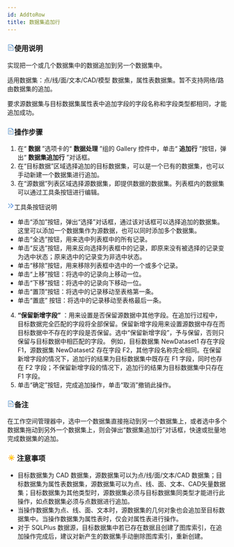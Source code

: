 ```yaml
---
id: AddtoRow
title: 数据集追加行
---
```

### ![](../../img/read.gif)使用说明

实现把一个或几个数据集中的数据追加到另一个数据集中。

适用数据集：点/线/面/文本/CAD/模型 数据集，属性表数据集。暂不支持网络/路由数据集的追加。

要求源数据集与目标数据集属性表中追加字段的字段名称和字段类型都相同，才能追加成功。

### ![](../../img/read.gif)操作步骤

  1. 在“ **数据** ”选项卡的“ **数据处理** ”组的 Gallery 控件中，单击“ **追加行** ”按钮，弹出“ **数据集追加行** ”对话框。 
  2. 在“目标数据”区域选择追加的目标数据集，可以是一个已有的数据集，也可以手动新建一个数据集进行追加。
  3. 在“源数据”列表区域选择源数据集，即提供数据的数据集。列表框内的数据集可以通过工具条按钮进行编辑。 

![](img/close.gif)工具条按钮说明

  * 单击“添加”按钮，弹出“选择”对话框，通过该对话框可以选择追加的数据集。这里可以添加一个数据集作为源数据，也可以同时添加多个数据集。
  * 单击“全选”按钮，用来选中列表框中的所有记录。
  * 单击“反选”按钮，用来反向选择列表框中的记录，即原来没有被选择的记录变为选中状态；原来选中的记录变为非选中状态。
  * 单击“移除”按钮，用来移除列表框中选中的一个或多个记录。
  * 单击“上移”按钮：将选中的记录向上移动一位。
  * 单击“下移”按钮：将选中的记录向下移动一位。
  * 单击“置顶”按钮：将选中的记录移动至表格第一条。
  * 单击“置底” 按钮：将选中的记录移动至表格最后一条。

  4. **“保留新增字段”** ：用来设置是否保留源数据中其他字段。在追加行过程中，目标数据完全匹配的字段将全部保留。保留新增字段用来设置源数据中存在而目标数据中不存在的字段是否保留。选中“保留新增字段”，予与保留，否则只保留与目标数据中相匹配的字段。 例如，目标数据集 NewDataset1 存在字段 F1，源数据集 NewDataset2 存在字段 F2，其他字段名称完全相同。在保留新增字段的情况下，追加行的结果为目标数据集中既存在 F1 字段，同时也存在 F2 字段；不保留新增字段的情况下，追加行的结果为目标数据集中只存在 F1 字段。
  5. 单击“确定”按钮，完成追加操作，单击“取消”撤销此操作。

### ![](../../img/read.gif)备注

在工作空间管理器中，选中一个数据集直接拖动到另一个数据集上，或者选中多个数据集拖动到另外一个数据集上，则会弹出“数据集追加行”对话框，快速或批量地完成数据集的追加。

### ![](../../img/note.png)注意事项

  * 目标数据集为 CAD 数据集，源数据集可以为点/线/面/文本/CAD 数据集；目标数据集为属性表数据集，源数据集可以为点、线、面、文本、CAD矢量数据集；目标数据集为其他类型时，源数据集必须与目标数据集同类型才能进行此操作，如点数据集必须与点数据进行追加。
  * 当操作数据集为点、线、面、文本时，源数据集的几何对象也会追加至目标数据集中。当操作数据集为属性表时，仅会对属性表进行操作。
  * 对于 SQLPlus 数据源，目标数据集中若已存在数据且创建了图库索引，在追加操作完成后，建议对新产生的数据集手动删除图库索引，重新创建。

  



